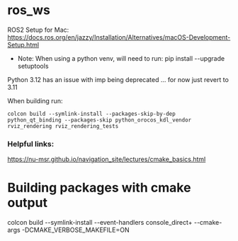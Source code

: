 # ros_ws

ROS2 Setup for Mac: https://docs.ros.org/en/jazzy/Installation/Alternatives/macOS-Development-Setup.html

* Note: When using a python venv, will need to run: pip install --upgrade setuptools

Python 3.12 has an issue with imp being deprecated ... for now just revert to 3.11


When building run:
```
colcon build --symlink-install --packages-skip-by-dep python_qt_binding --packages-skip python_orocos_kdl_vendor rviz_rendering rviz_rendering_tests
```


### Helpful links:
https://nu-msr.github.io/navigation_site/lectures/cmake_basics.html

# Building packages with cmake output
colcon build --symlink-install --event-handlers console_direct+ --cmake-args -DCMAKE_VERBOSE_MAKEFILE=ON
